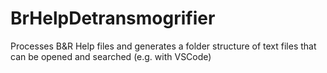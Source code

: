 # BrHelpDetransmogrifier
Processes B&amp;R Help files and generates a folder structure of text files that can be opened and searched (e.g. with VSCode)

